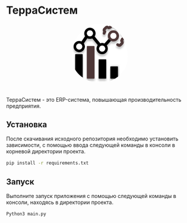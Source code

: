 # ТерраСистем

<div align="center">
    <img src="https://github.com/JuriMalahov/TerraSystem/blob/main/TerraSystem.png" alt="TerraSystem-logo" width="30%"  style="border-radius: 50%; padding-bottom: 20px"/>
</div>

ТерраСистем - это ERP-система, повышающая производительность предприятия.

## Установка

После скачивания исходного репозитория необходимо установить зависимости, с помощью ввода следующей команды в консоли в корневой директории проекта.
```bash
pip install -r requirements.txt
```

## Запуск

Выполните запуск приложения с помощью следующей команды в консоли, находясь в директории проекта.
```bash
Python3 main.py
```
